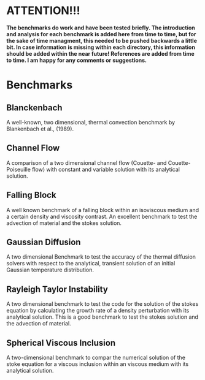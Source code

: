 # ATTENTION!!!

**The benchmarks do work and have been tested briefly. The introduction and analysis for each benchmark is added here from time to time, but for the sake of time managment, this needed to be pushed backwards a little bit. In case information is missing within each directory, this information should be added within the near future! References are added from time to time. I am happy for any comments or suggestions.** 

# Benchmarks 
## Blanckenbach 
A well-known, two dimensional, thermal convection benchmark by Blankenbach et al., (1989). 

## Channel Flow
A comparison of a two dimensional channel flow (Couette- and Couette-Poiseuille flow) with constant and variable solution with its analytical solution. 

## Falling Block
A well known benchmark of a falling block within an isoviscous medium and a certain density and viscosity contrast. An excellent benchmark to test the advection of material and the stokes solution. 

## Gaussian Diffusion 
A two dimensional Benchmark to test the accuracy of the thermal diffusion solvers with respect to the analytical, transient solution of an initial Gaussian temperature distribution. 

## Rayleigh Taylor Instability 
A two dimensional benchmark to test the code for the solution of the stokes equation by calculating the growth rate of a density perturbation with its analytical solution. This is a good benchmark to test the stokes solution and the advection of material. 

## Spherical Viscous Inclusion 
A two-dimensional benchmark to compar the numerical solution of the stoke equation for a viscous inclusion within an viscous medium with its analytical solution. 


